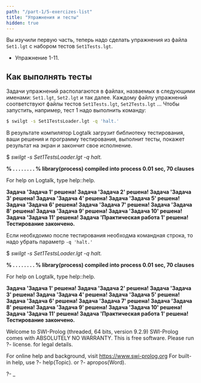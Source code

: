 ```yaml
---
path: "/part-1/5-exercizes-list"
title: "Упражнения и тесты"
hidden: true
---
```


<text-box variant='learningObjectives' name="Упражнения и тесты">

Вы изучили первую часть, теперь надо сделать упражнения из файла ```Set1.lgt``` с набором тестов ```Set1Tests.lgt```.

- Упражнение 1-11.

</text-box>

## Как выполнять тесты

Задачи упражнений располагаются в файлах, назваемых в следующими именами: ```Set1.lgt```, ```Set2.lgt``` и так далее.  Каждому файлу упражнений соответствуют файлы тестов ```Set1Tests.lgt```, ```Set2Tests.lgt``` ...  Чтобы запустить, например, тест 1 надо выполнить команду:

```bash
$ swilgt -s Set1TestsLoader.lgt -q 'halt.'
```

В результате компилятор Logtalk загрузит библиотеку тестирования, ваши решения и программу тестирования, выполнит тесты, покажет результат на экран и закончит свое исполнение.

<sample-output>

$ *swilgt -s Set1TestsLoader.lgt -q halt.*

<b class="green">%     . . . . . . . .
%     library(process) compiled into process 0.01 sec, 70 clauses</b>

For help on Logtalk, type help::help.

<b class="blue">Задача 'Задача 1' решена!
Задача 'Задача 2' решена!
Задача 'Задача 3' решена!
Задача 'Задача 4' решена!
Задача 'Задача 5' решена!
Задача 'Задача 6' решена!
Задача 'Задача 7' решена!
Задача 'Задача 8' решена!
Задача 'Задача 9' решена!
Задача 'Задача 10' решена!
Задача 'Задача 11' решена!
Задача 'Практическая работа 1' решена!
Тестирование закончено.</b>

</sample-output>

Если необхдоимо после тестирования необходма командная строка, то надо убрать параметр ```-q 'halt.'```

<sample-output>

$ *swilgt -s Set1TestsLoader.lgt -q halt.*

<b class="green">%     . . . . . . . .
%     library(process) compiled into process 0.01 sec, 70 clauses</b>

For help on Logtalk, type help::help.

<b class="blue">Задача 'Задача 1' решена!
Задача 'Задача 2' решена!
Задача 'Задача 3' решена!
Задача 'Задача 4' решена!
Задача 'Задача 5' решена!
Задача 'Задача 6' решена!
Задача 'Задача 7' решена!
Задача 'Задача 8' решена!
Задача 'Задача 9' решена!
Задача 'Задача 10' решена!
Задача 'Задача 11' решена!
Задача 'Практическая работа 1' решена!
Тестирование закончено.</b>

Welcome to SWI-Prolog (threaded, 64 bits, version 9.2.9)
SWI-Prolog comes with ABSOLUTELY NO WARRANTY. This is free software.
Please run ?- license. for legal details.

For online help and background, visit https://www.swi-prolog.org
For built-in help, use ?- help(Topic). or ?- apropos(Word).

?- _

</sample-output>


<!--

A quiz to review the contents of this section:

<quiz id="bc7e500f-a91e-5709-8ae6-34637ff01737"></quiz>

Please respond to a quick questionnaire on this week's materials. The questionnaire is worth one exercise point.

<quiz id="bcfae104-8cad-5fcd-ac64-d65ae689ac5f"></quiz>

-->
